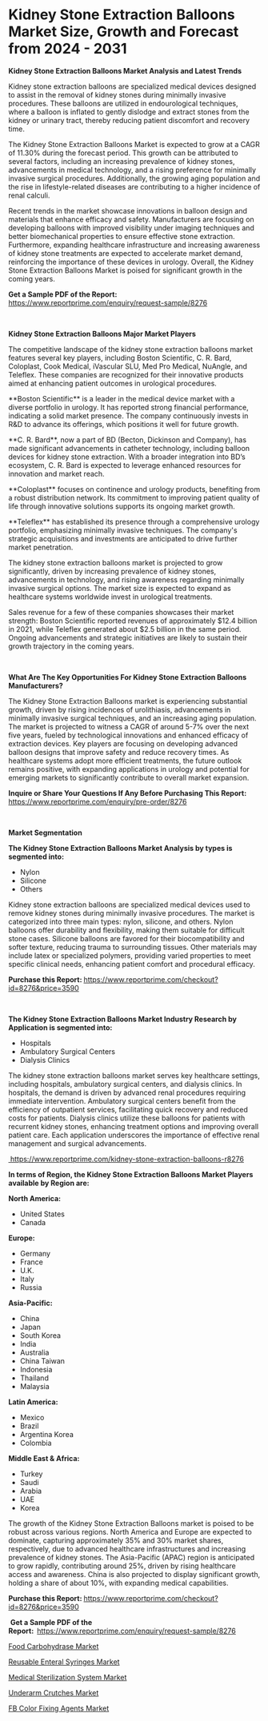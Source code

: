 <p><h1>Kidney Stone Extraction Balloons Market Size, Growth and Forecast from 2024 - 2031</h1></p><p><strong>Kidney Stone Extraction Balloons Market Analysis and Latest Trends</strong></p>
<p><p>Kidney stone extraction balloons are specialized medical devices designed to assist in the removal of kidney stones during minimally invasive procedures. These balloons are utilized in endourological techniques, where a balloon is inflated to gently dislodge and extract stones from the kidney or urinary tract, thereby reducing patient discomfort and recovery time.</p><p>The Kidney Stone Extraction Balloons Market is expected to grow at a CAGR of 11.30% during the forecast period. This growth can be attributed to several factors, including an increasing prevalence of kidney stones, advancements in medical technology, and a rising preference for minimally invasive surgical procedures. Additionally, the growing aging population and the rise in lifestyle-related diseases are contributing to a higher incidence of renal calculi.</p><p>Recent trends in the market showcase innovations in balloon design and materials that enhance efficacy and safety. Manufacturers are focusing on developing balloons with improved visibility under imaging techniques and better biomechanical properties to ensure effective stone extraction. Furthermore, expanding healthcare infrastructure and increasing awareness of kidney stone treatments are expected to accelerate market demand, reinforcing the importance of these devices in urology. Overall, the Kidney Stone Extraction Balloons Market is poised for significant growth in the coming years.</p></p>
<p><strong>Get a Sample PDF of the Report:&nbsp;</strong> <a href="https://www.reportprime.com/enquiry/request-sample/8276?utm_campaign=32&utm_medium=2&utm_source=Github&utm_content=ia&utm_term=10102024&utm_id=kidney-stone-extraction-balloons">https://www.reportprime.com/enquiry/request-sample/8276</a></p>
<p>&nbsp;</p>
<p><strong>Kidney Stone Extraction Balloons Major Market Players</strong></p>
<p><p>The competitive landscape of the kidney stone extraction balloons market features several key players, including Boston Scientific, C. R. Bard, Coloplast, Cook Medical, iVascular SLU, Med Pro Medical, NuAngle, and Teleflex. These companies are recognized for their innovative products aimed at enhancing patient outcomes in urological procedures.</p><p>**Boston Scientific** is a leader in the medical device market with a diverse portfolio in urology. It has reported strong financial performance, indicating a solid market presence. The company continuously invests in R&D to advance its offerings, which positions it well for future growth.</p><p>**C. R. Bard**, now a part of BD (Becton, Dickinson and Company), has made significant advancements in catheter technology, including balloon devices for kidney stone extraction. With a broader integration into BD’s ecosystem, C. R. Bard is expected to leverage enhanced resources for innovation and market reach.</p><p>**Coloplast** focuses on continence and urology products, benefiting from a robust distribution network. Its commitment to improving patient quality of life through innovative solutions supports its ongoing market growth.</p><p>**Teleflex** has established its presence through a comprehensive urology portfolio, emphasizing minimally invasive techniques. The company's strategic acquisitions and investments are anticipated to drive further market penetration.</p><p>The kidney stone extraction balloons market is projected to grow significantly, driven by increasing prevalence of kidney stones, advancements in technology, and rising awareness regarding minimally invasive surgical options. The market size is expected to expand as healthcare systems worldwide invest in urological treatments.</p><p>Sales revenue for a few of these companies showcases their market strength: Boston Scientific reported revenues of approximately $12.4 billion in 2021, while Teleflex generated about $2.5 billion in the same period. Ongoing advancements and strategic initiatives are likely to sustain their growth trajectory in the coming years.</p></p>
<p>&nbsp;</p>
<p><strong>What Are The Key Opportunities For Kidney Stone Extraction Balloons Manufacturers?</strong></p>
<p><p>The Kidney Stone Extraction Balloons market is experiencing substantial growth, driven by rising incidences of urolithiasis, advancements in minimally invasive surgical techniques, and an increasing aging population. The market is projected to witness a CAGR of around 5-7% over the next five years, fueled by technological innovations and enhanced efficacy of extraction devices. Key players are focusing on developing advanced balloon designs that improve safety and reduce recovery times. As healthcare systems adopt more efficient treatments, the future outlook remains positive, with expanding applications in urology and potential for emerging markets to significantly contribute to overall market expansion.</p></p>
<p><strong>Inquire or Share Your Questions If Any Before Purchasing This Report:</strong> <a href="https://www.reportprime.com/enquiry/pre-order/8276?utm_campaign=32&utm_medium=2&utm_source=Github&utm_content=ia&utm_term=10102024&utm_id=kidney-stone-extraction-balloons">https://www.reportprime.com/enquiry/pre-order/8276</a></p>
<p>&nbsp;</p>
<p><strong>Market Segmentation</strong></p>
<p><strong>The Kidney Stone Extraction Balloons Market Analysis by types is segmented into:</strong></p>
<p><ul><li>Nylon</li><li>Silicone</li><li>Others</li></ul></p>
<p><p>Kidney stone extraction balloons are specialized medical devices used to remove kidney stones during minimally invasive procedures. The market is categorized into three main types: nylon, silicone, and others. Nylon balloons offer durability and flexibility, making them suitable for difficult stone cases. Silicone balloons are favored for their biocompatibility and softer texture, reducing trauma to surrounding tissues. Other materials may include latex or specialized polymers, providing varied properties to meet specific clinical needs, enhancing patient comfort and procedural efficacy.</p></p>
<p><strong>Purchase this Report:&nbsp;</strong><a href="https://www.reportprime.com/checkout?id=8276&price=3590&utm_campaign=32&utm_medium=2&utm_source=Github&utm_content=ia&utm_term=10102024&utm_id=kidney-stone-extraction-balloons">https://www.reportprime.com/checkout?id=8276&price=3590</a></p>
<p>&nbsp;</p>
<p><strong>The Kidney Stone Extraction Balloons Market Industry Research by Application is segmented into:</strong></p>
<p><ul><li>Hospitals</li><li>Ambulatory Surgical Centers</li><li>Dialysis Clinics</li></ul></p>
<p><p>The kidney stone extraction balloons market serves key healthcare settings, including hospitals, ambulatory surgical centers, and dialysis clinics. In hospitals, the demand is driven by advanced renal procedures requiring immediate intervention. Ambulatory surgical centers benefit from the efficiency of outpatient services, facilitating quick recovery and reduced costs for patients. Dialysis clinics utilize these balloons for patients with recurrent kidney stones, enhancing treatment options and improving overall patient care. Each application underscores the importance of effective renal management and surgical advancements.</p></p>
<p><a href="https://www.reportprime.com/kidney-stone-extraction-balloons-r8276?utm_campaign=32&utm_medium=2&utm_source=Github&utm_content=ia&utm_term=10102024&utm_id=kidney-stone-extraction-balloons">&nbsp;https://www.reportprime.com/kidney-stone-extraction-balloons-r8276</a></p>
<p><strong>In terms of Region, the Kidney Stone Extraction Balloons Market Players available by Region are:</strong></p>
<p>
    <p> <strong> North America: </strong>
        <ul>
            <li>United States</li>
            <li>Canada</li>
        </ul>
        </p> 
    <p> <strong> Europe: </strong>
        <ul>
            <li>Germany</li>
            <li>France</li>
            <li>U.K.</li>
            <li>Italy</li>
            <li>Russia</li>
        </ul>
        </p> 
    <p> <strong> Asia-Pacific: </strong>
        <ul>
            <li>China</li>
            <li>Japan</li>
            <li>South Korea</li>
            <li>India</li>
            <li>Australia</li>
            <li>China Taiwan</li>
            <li>Indonesia</li>
            <li>Thailand</li>
            <li>Malaysia</li>
        </ul>
        </p> 
    <p> <strong> Latin America: </strong>
        <ul>
            <li>Mexico</li>
            <li>Brazil</li>
            <li>Argentina Korea</li>
            <li>Colombia</li>
        </ul>
        </p> 
    <p> <strong> Middle East & Africa: </strong>
        <ul>
            <li>Turkey</li>
            <li>Saudi</li>
            <li>Arabia</li>
            <li>UAE</li>
            <li>Korea</li>
        </ul>
    </p>
    </p>
<p><p>The growth of the Kidney Stone Extraction Balloons market is poised to be robust across various regions. North America and Europe are expected to dominate, capturing approximately 35% and 30% market shares, respectively, due to advanced healthcare infrastructures and increasing prevalence of kidney stones. The Asia-Pacific (APAC) region is anticipated to grow rapidly, contributing around 25%, driven by rising healthcare access and awareness. China is also projected to display significant growth, holding a share of about 10%, with expanding medical capabilities.</p></p>
<p><strong>Purchase this Report: </strong><a href="https://www.reportprime.com/checkout?id=8276&price=3590&utm_campaign=32&utm_medium=2&utm_source=Github&utm_content=ia&utm_term=10102024&utm_id=kidney-stone-extraction-balloons">https://www.reportprime.com/checkout?id=8276&price=3590</a></p>
<p>&nbsp;<strong>Get a Sample PDF of the Report:&nbsp;&nbsp;</strong><a href="https://www.reportprime.com/enquiry/request-sample/8276?utm_campaign=32&utm_medium=2&utm_source=Github&utm_content=ia&utm_term=10102024&utm_id=kidney-stone-extraction-balloons">https://www.reportprime.com/enquiry/request-sample/8276</a></p>
<p><strong></strong></p>
<p><p><a href="https://issuu.com/reportprime-2/docs/food-carbohydrase-market-size-2030._cbba0b31a08aa2?utm_campaign=32&utm_medium=2&utm_source=Github&utm_content=ia&utm_term=10102024&utm_id=kidney-stone-extraction-balloons">Food Carbohydrase Market</a></p><p><a href="https://github.com/BesaLoshi2000/Market-Research-Report-List-1/blob/main/reusable-enteral-syringes-market.md?utm_campaign=32&utm_medium=2&utm_source=Github&utm_content=ia&utm_term=10102024&utm_id=kidney-stone-extraction-balloons">Reusable Enteral Syringes Market</a></p><p><a href="https://github.com/AlbertGonzalez266/Market-Research-Report-List-1/blob/main/medical-sterilization-system-market.md?utm_campaign=32&utm_medium=2&utm_source=Github&utm_content=ia&utm_term=10102024&utm_id=kidney-stone-extraction-balloons">Medical Sterilization System Market</a></p><p><a href="https://www.linkedin.com/pulse/global-underarm-crutches-market-size-trends-analysis-regional-atvwc?utm_campaign=32&utm_medium=2&utm_source=Github&utm_content=ia&utm_term=10102024&utm_id=kidney-stone-extraction-balloons">Underarm Crutches Market</a></p><p><a href="https://issuu.com/reportprime-2/docs/fb-color-fixing-agents-market-size-_7f72c47286d2a5?utm_campaign=32&utm_medium=2&utm_source=Github&utm_content=ia&utm_term=10102024&utm_id=kidney-stone-extraction-balloons">FB Color Fixing Agents Market</a></p></p>